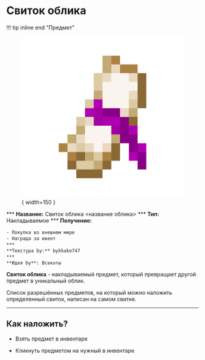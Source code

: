 # Свиток облика

!!! tip inline end "Предмет"
    <figure markdown="span">
        ![cattrack](../../assets/items/consumable/scroll.png){ width=150 }
    </figure>
    ***
    **Название:** Свиток облика <название облика>
    ***
    **Тип:** Накладываемое
    ***
    **Получение:**
    
    - Покупка во внешнем мире
    - Награда за ивент
    ***
    **Текстура by:** bykkake747
    ***
    **Идея by**: Всекоты

**Свиток облика** - накладываемый предмет, который превращает другой предмет в уникальный облик.

Список разрешённых предметов, на который можно наложить определенный свиток, написан на самом свитке.

***

## Как наложить?

- Взять предмет в инвентаре

- Кликнуть предметом на нужный в инвентаре